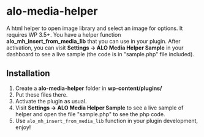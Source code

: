 alo-media-helper
================

A html helper to open image library and select an image for options. It requires WP 3.5+. 
You have a helper function **alo_mh_insert_from_media_lib** that you can use in your plugin. 
After activation, you can visit **Settings -> ALO Media Helper Sample** in your dashboard to see a live sample (the code is in "sample.php" file included).

## Installation
1. Create a **alo-media-helper** folder in **wp-content/plugins/**
2. Put these files there.
3. Activate the plugin as usual.
4. Visit **Settings -> ALO Media Helper Sample** to see a live sample of helper and open the file "sample.php" to see the php code.
5. Use `alo_mh_insert_from_media_lib` function in your plugin development, enjoy!

